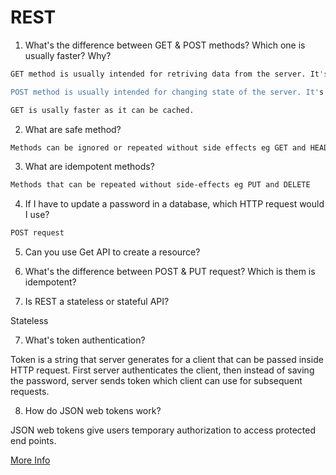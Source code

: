 # REST

1. What's the difference between GET & POST methods? Which one is usually faster? Why?

```bash
GET method is usually intended for retriving data from the server. It's idempotent.

POST method is usually intended for changing state of the server. It's not idempotent.

GET is usally faster as it can be cached.
```

2. What are safe method?

```bash
Methods can be ignored or repeated without side effects eg GET and HEAD
```

3. What are idempotent methods?

```bash
Methods that can be repeated without side-effects eg PUT and DELETE
```

4. If I have to update a password in a database, which HTTP request would I use?

```bash
POST request
```

5. Can you use Get API to create a resource? 

5. What's the difference between POST & PUT request? Which is them is idempotent?

6. Is REST a stateless or stateful API?

Stateless

7. What's token authentication?

Token is a string that server generates for a client that can be passed inside HTTP request. First server authenticates the client, then instead of saving the password, server sends token which client can use for subsequent requests.

8. How do JSON web tokens work?

JSON web tokens give users temporary authorization to access protected end points.

[More Info](https://cheatsheetseries.owasp.org/cheatsheets/REST_Security_Cheat_Sheet.html)



